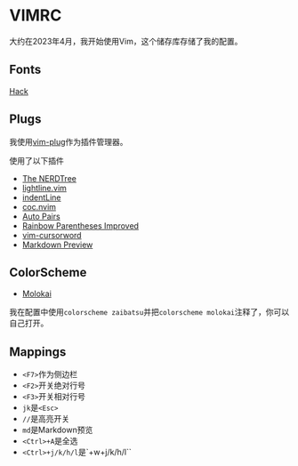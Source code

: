 # VIMRC
大约在2023年4月，我开始使用Vim，这个储存库存储了我的配置。

## Fonts

[Hack](https://github.com/source-foundry/Hack)

## Plugs

我使用[vim-plug](https://github.com/junegunn/vim-plug)作为插件管理器。

使用了以下插件

- [The NERDTree](https://github.com/preservim/nerdtree)
- [lightline.vim](https://github.com/itchyny/lightline.vim)
- [indentLine](https://github.com/Yggdroot/indentLine)
- [coc.nvim](https://github.com/neoclide/coc.nvim)
- [Auto Pairs](https://github.com/jiangmiao/auto-pairs)
- [Rainbow Parentheses Improved](https://github.com/luochen1990/rainbow)
- [vim-cursorword](https://github.com/itchyny/vim-cursorword)
- [Markdown Preview](https://github.com/iamcco/markdown-preview.nvim)

## ColorScheme

- [Molokai](https://github.com/tomasr/molokai)

我在配置中使用`colorscheme zaibatsu`并把`colorscheme molokai`注释了，你可以自己打开。

## Mappings

- `<F7>`作为侧边栏
- `<F2>`开关绝对行号
- `<F3>`开关相对行号
- `jk`是`<Esc>`
- `//`是高亮开关
- `md`是Markdown预览
- `<Ctrl>+A`是全选
- `<Ctrl>+j/k/h/l`是`<Ctrl>+w+j/k/h/l``
